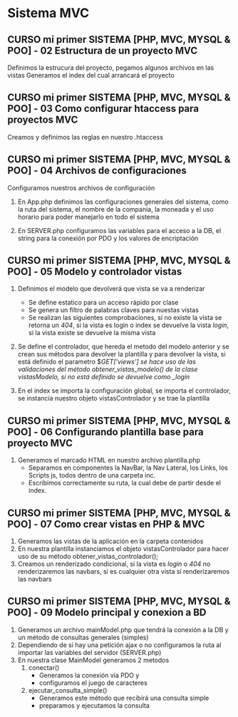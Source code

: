 # Sistema MVC

## CURSO mi primer SISTEMA [PHP, MVC, MYSQL & POO] - 02 Estructura de un proyecto MVC

Definimos la estrucura del proyecto, pegamos algunos archivos en las vistas
Generamos el index del cual arrancará el proyecto

## CURSO mi primer SISTEMA [PHP, MVC, MYSQL & POO] - 03 Como configurar htaccess para proyectos MVC

Creamos y definimos las reglas en nuestro .htaccess

## CURSO mi primer SISTEMA [PHP, MVC, MYSQL & POO] - 04 Archivos de configuraciones

Configuramos nuestros archivos de configuración

1. En App.php definimos las configuraciones generales del sistema, como la ruta del sistema, el nombre de la compania, la moneada y el uso horario para poder manejarlo en todo el sistema

1. En SERVER.php configuramos las variables para el acceso a la DB, el string para la conexión por PDO y los valores de encriptación

## CURSO mi primer SISTEMA [PHP, MVC, MYSQL & POO] - 05 Modelo y controlador vistas

1. Definimos el modelo que devolverá que vista se va a renderizar

   - Se define estatico para un acceso rápido por clase
   - Se genera un filtro de palabras claves para nuestas vistas
   - Se realizan las siguientes comprobaciones, si no existe la vista se retorna un _404_, si la vista es login o index se devuelve la vista _login_, si la vista existe se devuelve la misma vista

2. Se define el controlador, que hereda el metodo del modelo anterior y se crean sus métodos para devolver la plantilla y para devolver la vista, si está definido el parametro $_GET['views'] se hace uso de las validaciones del método obtener_vistas_modelo() de la clase vistasModelo, si no está definido se devuelve como \_login_
3. En el index se importa la configuración global, se importa el controlador, se instancia nuestro objeto vistasControlador y se trae la plantilla

## CURSO mi primer SISTEMA [PHP, MVC, MYSQL & POO] - 06 Configurando plantilla base para proyecto MVC

1.  Generamos el marcado HTML en nuestro archivo plantilla.php
    - Separamos en componentes la NavBar, la Nav Lateral, los Links, los Scripts js, todos dentro de una carpeta inc.
    - Escribimos correctamente su ruta, la cual debe de partir desde el index.

## CURSO mi primer SISTEMA [PHP, MVC, MYSQL & POO] - 07 Como crear vistas en PHP & MVC

1. Generamos las vistas de la aplicación en la carpeta contenidos
2. En nuestra plantilla instanciamos el objeto vistasControlador para hacer uso de su método obtener_vistas_controlador();
3. Creamos un renderizado condicional, si la vista es _login_ o _404_ no renderizaremos las navbars, si es cualquier otra vista sí renderizaremos las navbars

## CURSO mi primer SISTEMA [PHP, MVC, MYSQL & POO] - 09 Modelo principal y conexion a BD

1. Generamos un archivo mainModel.php que tendrá la conexión a la DB y un método de consultas generales (simples)
2. Dependiendo de si hay una petición ajax o no configuramos la ruta al importar las variables del servidor (SERVER.php)
3. En nuestra clase MainModel generamos 2 metodos
   1. conectar()
      - Generamos la conexión via PDO y
      - configuramos el juego de caracteres
   2. ejecutar_consulta_simple()
      - Generamos este método que recibirá una consulta simple
      - preparamos y ejecutamos la consulta
